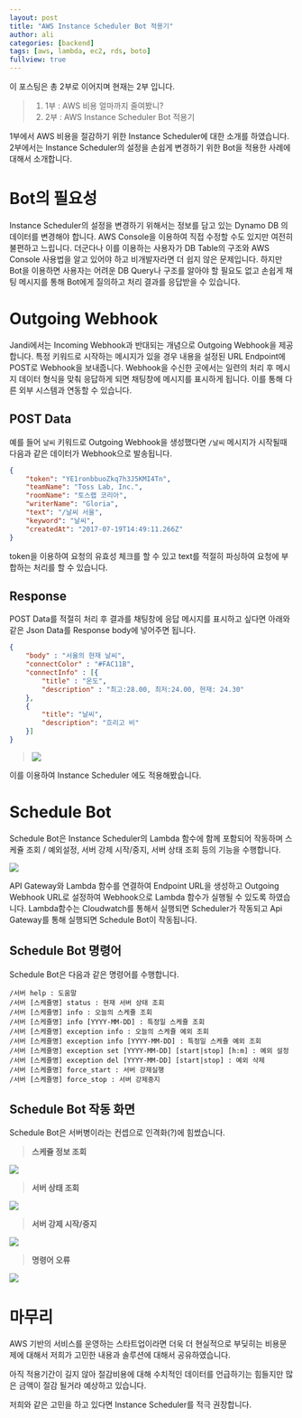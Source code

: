 ```yaml
---
layout: post
title: "AWS Instance Scheduler Bot 적용기"
author: ali
categories: [backend]
tags: [aws, lambda, ec2, rds, boto]
fullview: true
---
```


이 포스팅은 총 2부로 이어지며 현재는 2부 입니다.

> 1. 1부 : AWS 비용 얼마까지 줄여봤니?
> 2. 2부 : AWS Instance Scheduler Bot 적용기

1부에서 AWS 비용을 절감하기 위한 Instance Scheduler에 대한 소개를 하였습니다. 2부에서는 Instance Scheduler의 설정을 손쉽게 변경하기 위한 Bot을 적용한 사례에 대해서 소개합니다.

# Bot의 필요성

Instance Scheduler의 설정을 변경하기 위해서는 정보를 담고 있는 Dynamo DB 의 데이터를 변경해야 합니다. AWS Console을 이용하여 직접 수정할 수도 있지만 여전히 불편하고 느립니다. 더군다나 이를 이용하는 사용자가 DB Table의 구조와 AWS Console 사용법을 알고 있어야 하고 비개발자라면 더 쉽지 않은 문제입니다. 하지만 Bot을 이용하면 사용자는 어려운 DB Query나 구조를 알아야 할 필요도 없고 손쉽게 채팅 메시지를 통해 Bot에게 질의하고 처리 결과를 응답받을 수 있습니다.

# Outgoing Webhook

Jandi에서는 Incoming Webhook과 반대되는 개념으로 Outgoing Webhook을 제공합니다. 특정 키워드로 시작하는 메시지가 있을 경우 내용을 설정된 URL Endpoint에 POST로 Webhook을 보내줍니다. Webhook을 수신한 곳에서는 일련의 처리 후 메시지 데이터 형식을 맞춰 응답하게 되면 채팅창에 메시지를 표시하게 됩니다. 이를 통해 다른 외부 시스템과 연동할 수 있습니다.

## POST Data

예를 들어 `날씨` 키워드로 Outgoing Webhook을 생성했다면 `/날씨` 메시지가 시작될때 다음과 같은 데이터가 Webhook으로 발송됩니다.

```json
{
    "token": "YE1ronbbuoZkq7h3J5KMI4Tn",
    "teamName": "Toss Lab, Inc.",
    "roomName": "토스랩 코리아",
    "writerName": "Gloria",
    "text": "/날씨 서울",
    "keyword": "날씨",
    "createdAt": "2017-07-19T14:49:11.266Z"
}
```

token을 이용하여 요청의 유효성 체크를 할 수 있고 text를 적절히 파싱하여 요청에 부합하는 처리를 할 수 있습니다.

## Response

POST Data를 적절히 처리 후 결과를 채팅창에 응답 메시지를 표시하고 싶다면 아래와 같은 Json Data를 Response body에 넣어주면 됩니다.

```json
{
    "body" : "서울의 현재 날씨",
    "connectColor" : "#FAC11B",
    "connectInfo" : [{
        "title" : "온도",
        "description" : "최고:28.00, 최저:24.00, 현재: 24.30"
    },
    {
        "title": "날씨",
        "description": "흐리고 비"
    }]
}
```

> ![](/assets/media/post_images/bot_weather.png)

이를 이용하여 Instance Scheduler 에도 적용해봤습니다.

# Schedule Bot

Schedule Bot은 Instance Scheduler의 Lambda 함수에 함께 포함되어 작동하며 스케쥴 조회 / 예외설정, 서버 강제 시작/중지, 서버 상태 조회 등의 기능을 수행합니다.

![](/assets/media/post_images/scheduler_bot.png)

API Gateway와 Lambda 함수를 연결하여 Endpoint URL을 생성하고 Outgoing Webhook URL로 설정하여 Webhook으로 Lambda 함수가 실행될 수 있도록 하였습니다.
Lambda함수는 Cloudwatch를 통해서 실행되면 Scheduler가 작동되고 Api Gateway를 통해 실행되면 Schedule Bot이 작동됩니다.

## Schedule Bot 명령어

Schedule Bot은 다음과 같은 명령어를 수행합니다.

```text
/서버 help : 도움말
/서버 [스케쥴명] status : 현재 서버 상태 조회
/서버 [스케쥴명] info : 오늘의 스케쥴 조회
/서버 [스케쥴명] info [YYYY-MM-DD] : 특정일 스케쥴 조회
/서버 [스케쥴명] exception info : 오늘의 스케쥴 예외 조회
/서버 [스케쥴명] exception info [YYYY-MM-DD] : 특정일 스케쥴 예외 조회
/서버 [스케쥴명] exception set [YYYY-MM-DD] [start|stop] [h:m] : 예외 설정
/서버 [스케쥴명] exception del [YYYY-MM-DD] [start|stop] : 예외 삭제
/서버 [스케쥴명] force_start : 서버 강제실행
/서버 [스케쥴명] force_stop : 서버 강제중지
```

## Schedule Bot 작동 화면

Schedule Bot은 서버병이라는 컨셉으로 인격화(?)에 힘썼습니다.

> **스케쥴 정보 조회**

![](/assets/media/post_images/bot_info.png)

> **서버 상태 조회**

![](/assets/media/post_images/bot_status.png)

> **서버 강제 시작/중지**

![](/assets/media/post_images/bot_start_stop.png)

> **명령어 오류**

![](/assets/media/post_images/bot_error.png)

# 마무리

AWS 기반의 서비스를 운영하는 스타트업이라면 더욱 더 현실적으로 부딪히는 비용문제에 대해서 저희가 고민한 내용과 솔루션에 대해서 공유하였습니다.

아직 적용기간이 길지 않아 절감비용에 대해 수치적인 데이터를 언급하기는 힘들지만 많은 금액이 절감 될거라 예상하고 있습니다.

저희와 같은 고민을 하고 있다면 Instance Scheduler를 적극 권장합니다.